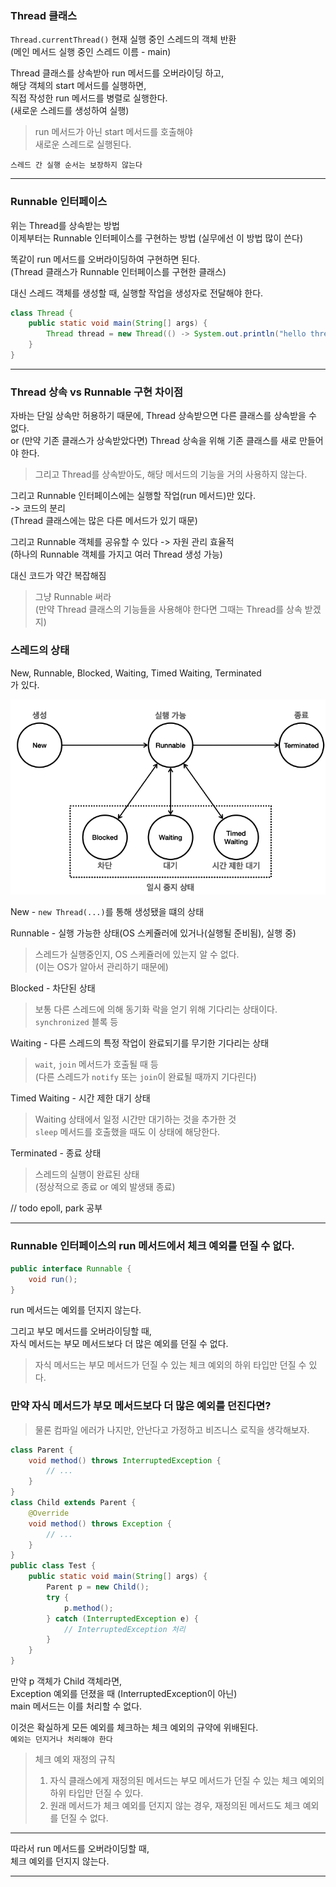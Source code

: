 ### Thread 클래스

`Thread.currentThread()` 현재 실행 중인 스레드의 객체 반환  
(메인 메서드 실행 중인 스레드 이름 - main)

Thread 클래스를 상속받아 run 메서드를 오버라이딩 하고,  
해당 객체의 start 메서드를 실행하면,  
직접 작성한 run 메서드를 병렬로 실행한다.  
(새로운 스레드를 생성하여 실행)

> run 메서드가 아닌 start 메서드를 호출해야  
> 새로운 스레드로 실행된다.

`스레드 간 실행 순서는 보장하지 않는다`

---

### Runnable 인터페이스

위는 Thread를 상속받는 방법  
이제부터는 Runnable 인터페이스를 구현하는 방법 (실무에선 이 방법 많이 쓴다)

똑같이 run 메서드를 오버라이딩하여 구현하면 된다.  
(Thread 클래스가 Runnable 인터페이스를 구현한 클래스)

대신 스레드 객체를 생성할 때, 실행할 작업을 생성자로 전달해야 한다.

```java
class Thread {
    public static void main(String[] args) {
        Thread thread = new Thread(() -> System.out.println("hello thread"));
    }
}
```

---

### Thread 상속 vs Runnable 구현 차이점

자바는 단일 상속만 허용하기 때문에, Thread 상속받으면 다른 클래스를 상속받을 수 없다.  
or (만약 기존 클래스가 상속받았다면) Thread 상속을 위해 기존 클래스를 새로 만들어야 한다.

> 그리고 Thread를 상속받아도, 해당 메서드의 기능을 거의 사용하지 않는다.

그리고 Runnable 인터페이스에는 실행할 작업(run 메서드)만 있다.  
-> 코드의 분리  
(Thread 클래스에는 많은 다른 메서드가 있기 때문)

그리고 Runnable 객체를 공유할 수 있다 -> 자원 관리 효율적  
(하나의 Runnable 객체를 가지고 여러 Thread 생성 가능)

대신 코드가 약간 복잡해짐

> 그냥 Runnable 써라  
> (만약 Thread 클래스의 기능들을 사용해야 한다면 그때는 Thread를 상속 받겠지)

### 스레드의 상태

New, Runnable, Blocked, Waiting, Timed Waiting, Terminated  
가 있다.

![img.png](java_thread_1.png)

New - `new Thread(...)`를 통해 생성됐을 떄의 상태

Runnable - 실행 가능한 상태(OS 스케쥴러에 있거나(실행될 준비됨), 실행 중)

> 스레드가 실행중인지, OS 스케쥴러에 있는지 알 수 없다.  
> (이는 OS가 알아서 관리하기 때문에)

Blocked - 차단된 상태

> 보통 다른 스레드에 의해 동기화 락을 얻기 위해 기다리는 상태이다.  
> `synchronized` 블록 등

Waiting - 다른 스레드의 특정 작업이 완료되기를 무기한 기다리는 상태

> `wait`, `join` 메서드가 호출될 때 등  
> (다른 스레드가 `notify` 또는 `join`이 완료될 때까지 기다린다)

Timed Waiting - 시간 제한 대기 상태

> Waiting 상태에서 일정 시간만 대기하는 것을 추가한 것  
> `sleep` 메서드를 호출했을 때도 이 상태에 해당한다.

Terminated - 종료 상태

> 스레드의 실행이 완료된 상태  
> (정상적으로 종료 or 예외 발생돼 종료)

// todo epoll, park 공부

---

### Runnable 인터페이스의 run 메서드에서 체크 예외를 던질 수 없다.

```java
public interface Runnable {
    void run();
}
```

run 메서드는 예외를 던지지 않는다.

그리고 부모 메서드를 오버라이딩할 때,  
자식 메서드는 부모 메서드보다 더 많은 예외를 던질 수 없다.

> 자식 메서드는 부모 메서드가 던질 수 있는 체크 예외의 하위 타입만 던질 수 있다.

### 만약 자식 메서드가 부모 메서드보다 더 많은 예외를 던진다면?

> 물론 컴파일 에러가 나지만, 안난다고 가정하고 비즈니스 로직을 생각해보자.

```java
class Parent {
    void method() throws InterruptedException {
        // ...
    }
}
class Child extends Parent {
    @Override
    void method() throws Exception {
        // ...
    }
}
public class Test {
    public static void main(String[] args) {
        Parent p = new Child();
        try {
            p.method();
        } catch (InterruptedException e) {
            // InterruptedException 처리
        }
    }
}
```

만약 p 객체가 Child 객체라면,  
Exception 예외를 던졌을 때 (InterruptedException이 아닌)  
main 메서드는 이를 처리할 수 없다.

이것은 확실하게 모든 예외를 체크하는 체크 예외의 규약에 위배된다.  
`예외는 던지거나 처리해야 한다`

> 체크 예외 재정의 규칙
> 1. 자식 클래스에게 재정의된 메서드는 부모 메서드가 던질 수 있는 체크 예외의 하위 타입만 던질 수 있다.
> 2. 원래 메서드가 체크 예외를 던지지 않는 경우, 재정의된 메서드도 체크 예외를 던질 수 없다.

---

따라서 run 메서드를 오버라이딩할 때,  
체크 예외를 던지지 않는다.

---


